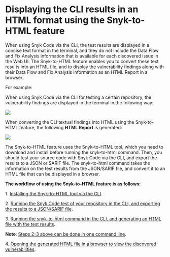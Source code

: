 # Displaying the CLI results in an HTML format using the Snyk-to-HTML feature

When using Snyk Code via the CLI, the test results are displayed in a concise text format in the terminal, and they do not include the Data Flow and Fix Analysis information that is available for each discovered issue in the Web UI. The Snyk-to-HTML feature enables you to convert these text results into an HTML file, and to display the vulnerability findings along with their Data Flow and Fix Analysis information as an HTML Report in a browser.

For example:

When using Snyk Code via the CLI for testing a certain repository, the vulnerability findings are displayed in the terminal in the following way:

![](<../../../../.gitbook/assets/Snyk-to-HTML - Results in the CLI Terminal - 2.png>)

When converting the CLI textual findings into HTML using the Snyk-to-HTML feature, the following **HTML Report** is generated:

![](<../../../../.gitbook/assets/Snyk-to-HTML - HTML Report - 2.png>)

The Snyk-to-HTML feature uses the Snyk-to-HTML tool, which you need to download and install before running the snyk-to-html command. Then, you should test your source code with Snyk Code via the CLI, and export the results to a JSON or SARIF file. The snyk-to-html command takes the information on the test results from the JSON/SARIF file, and convert it to an HTML file that can be displayed in a browser.

**The workflow of using the Snyk-to-HTML feature is as follows:**

1\. [Installing the Snyk-to-HTML tool via the CLI](installing-the-snyk-to-html-tool.md).

2\. [Running the Snyk Code test of your repository in the CLI, and exporting the results to a JSON/SARIF file](running-the-snyk-to-html-command.md#running-the-snyk-to-html-feature-in-several-steps).

3\. [Running the snyk-to-html command in the CLI, and generating an HTML file with the test results](running-the-snyk-to-html-command.md#running-the-snyk-to-html-feature-in-several-steps).

**Note**: [Steps 2-3 above can be done in one command line](running-the-snyk-to-html-command.md#running-the-snyk-to-html-command-in-one-step).

4\. [Opening the generated HTML file in a browser to view the discovered vulnerabilities](viewing-the-html-results.md).
